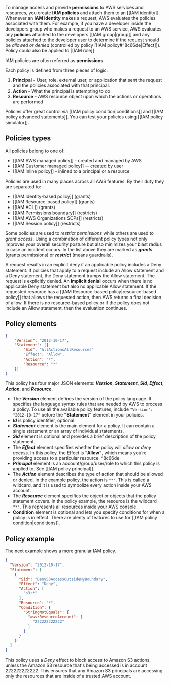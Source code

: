 To manage access and provide **permissions** to AWS services and resources, you create **IAM policies** and attach them to an [[IAM identity]]. Whenever an **IAM identity** makes a request, AWS evaluates the policies associated with them. For example, if you have a developer inside the developers group who makes a request to an AWS service, AWS evaluates any **policies** attached to the developers [[IAM group|group]] and any policies attached to the developer user to determine if the request should be *allowed or denied* (controlled by policy [[IAM policy#^8c66de|Effect]]). Policy could also be applied to [[IAM role]]

IAM policies are often referred as **permissions**.

Each policy is defined from three pieces of logic:

1. **Principal** - User, role, external user, or application that sent the request and the policies associated with that principal.
2. **Action** - What the principal is attempting to do
3. **Resource** - AWS resource object upon which the actions or operations are performed

Policies offer great control via [[IAM policy condition|conditions]] and [[IAM policy advanced statements]]. You can test your policies using [[IAM policy simulator]].

## Policies types

All policies belong to one of:

- [[IAM AWS managed policy]] - created and managed by AWS
- [[IAM Customer managed policy]] -- created by user
- [[IAM Inline policy]] - inlined to a principal or a resource

Policies are used in many places across all AWS features. By their duty they are separated to:

- [[IAM Identity-based policy]] (grants)
- [[IAM Resource-based policy]] (grants)
- [[IAM ACL]] (grants)
- [[IAM Permissions boundary]] (restricts)
- [[IAM AWS Organizations SCPs]] (restricts)
- [[IAM Session policy]] (restricts)

Some policies are used to *restrict permissions* while others are used to *grant access*. Using a combination of different policy types not only improves your overall security posture but also minimizes your blast radius in case an incident occurs. In the list above they are marked as ***grants***
(grants permissions) or ***restrict*** (means guardrails).

A request results in an explicit deny if an applicable policy includes a Deny statement. If policies that apply to a request include an Allow statement and a Deny statement, the Deny statement trumps the Allow statement. The request is explicitly denied. An **implicit denial** occurs when there is no applicable Deny statement but also no applicable Allow statement. If the requested resource has a [[IAM Resource-based policy|resource-based policy]] that allows the requested action, then AWS returns a final decision of allow. If there is no resource-based policy or if the policy does not include an Allow statement, then the evaluation continues.

## Policy elements

```json
{
	"Version": "2012-10-17",
	"Statement": [{
		"Sid": "AllActionsAllResources"
		"Effect": "Allow",
		"Action": "*",
        "Resource": "*"
    }]
}
```

This policy has four major JSON elements: _**Version**_, _**Statement**_, _**Sid**_,  _**Effect**_, _**Action**_, and _**Resource**_.

- The _**Version**_ element defines the version of the policy language. It specifies the language syntax rules that are needed by AWS to process a policy. To use all the available policy features, include `"Version": "2012-10-17"` before the **"Statement"** element in your policies.
- ***Id*** is policy identifier, optional.
- ***Statement*** element is the main element for a policy. It can contain a single statement or an array of individual statements.
- ***Sid*** element is optional and provides a brief description of the policy statement.
- The _**Effect**_ element specifies whether the policy will *allow or deny access*. In this policy, the Effect is **"Allow"**, which means you’re providing access to a particular resource. ^8c66de
- ***Principal*** element is an account/group/user/role to which this policy is applied to. See [[IAM policy principal]].
- The _**Action**_ element describes the type of action that should be allowed or denied. In the example policy, the action is `"*"`. This is called a wildcard, and it is used to symbolize every action inside your AWS account.
- The _**Resource**_ element specifies the object or objects that the policy statement covers. In the policy example, the resource is the wildcard `"*"`. This represents all resources inside your AWS console.
- **Condition** element is optional and lets you specify conditions for when a policy is in effect. There are plenty of features to use for [[IAM policy condition|conditions]].

## Policy example

The next example shows a more granular IAM policy.

```json
{
  "Version": "2012-10-17",
  "Statement": [
    {
      "Sid": "DenyS3AccessOutsideMyBoundary",
      "Effect": "Deny",
      "Action": [
        "s3:*"
      ],
      "Resource": "*",
      "Condition": {
        "StringNotEquals": {
          "aws:ResourceAccount": [
            "222222222222"
          ]
        }
      }
    }
  ]
}
```

This policy uses a _Deny_ effect to block access to Amazon S3 actions, unless the Amazon S3 resource that's being accessed is in account _222222222222_. This ensures that any Amazon S3 principals are accessing only the resources that are inside of a trusted AWS account.

